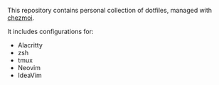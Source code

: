 This repository contains personal collection of dotfiles, managed with [chezmoi](https://github.com/twpayne/chezmoi).

It includes configurations for:

* Alacritty
* zsh
* tmux
* Neovim
* IdeaVim

